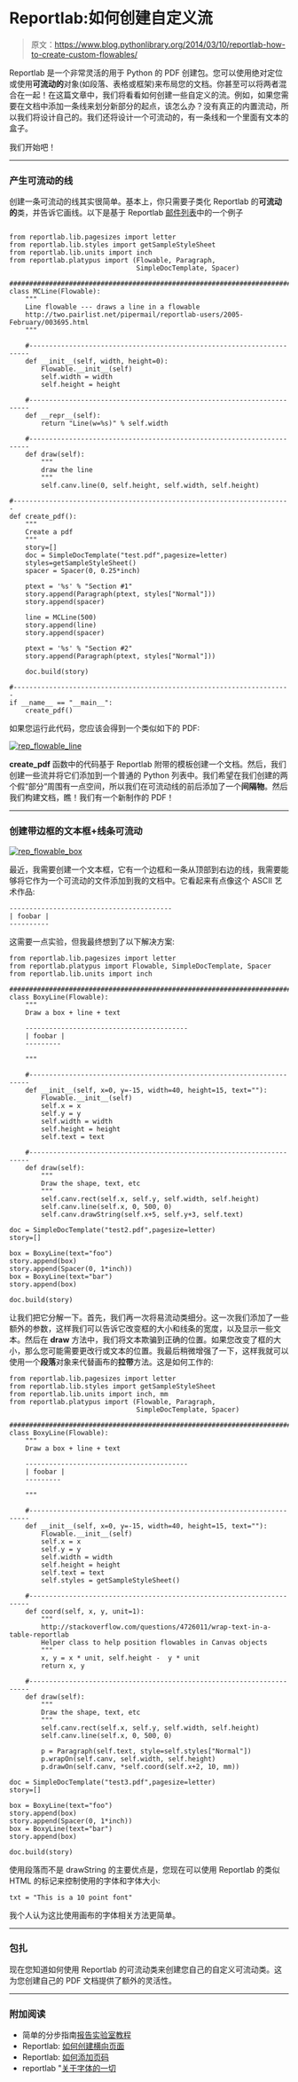 # Reportlab:如何创建自定义流

> 原文：<https://www.blog.pythonlibrary.org/2014/03/10/reportlab-how-to-create-custom-flowables/>

Reportlab 是一个非常灵活的用于 Python 的 PDF 创建包。您可以使用绝对定位或使用**可流动的**对象(如段落、表格或框架)来布局您的文档。你甚至可以将两者混合在一起！在这篇文章中，我们将看看如何创建一些自定义的流。例如，如果您需要在文档中添加一条线来划分新部分的起点，该怎么办？没有真正的内置流动，所以我们将设计自己的。我们还将设计一个可流动的，有一条线和一个里面有文本的盒子。

我们开始吧！

* * *

### 产生可流动的线

创建一条可流动的线其实很简单。基本上，你只需要子类化 Reportlab 的**可流动的**类，并告诉它画线。以下是基于 Reportlab [邮件列表](http://two.pairlist.net/pipermail/reportlab-users/2005-February/003695.html)中的一个例子

```

from reportlab.lib.pagesizes import letter
from reportlab.lib.styles import getSampleStyleSheet
from reportlab.lib.units import inch
from reportlab.platypus import (Flowable, Paragraph,
                                SimpleDocTemplate, Spacer)

########################################################################
class MCLine(Flowable):
    """
    Line flowable --- draws a line in a flowable
    http://two.pairlist.net/pipermail/reportlab-users/2005-February/003695.html
    """

    #----------------------------------------------------------------------
    def __init__(self, width, height=0):
        Flowable.__init__(self)
        self.width = width
        self.height = height

    #----------------------------------------------------------------------
    def __repr__(self):
        return "Line(w=%s)" % self.width

    #----------------------------------------------------------------------
    def draw(self):
        """
        draw the line
        """
        self.canv.line(0, self.height, self.width, self.height)

#----------------------------------------------------------------------
def create_pdf():
    """
    Create a pdf
    """
    story=[]
    doc = SimpleDocTemplate("test.pdf",pagesize=letter)
    styles=getSampleStyleSheet()
    spacer = Spacer(0, 0.25*inch)

    ptext = '%s' % "Section #1"
    story.append(Paragraph(ptext, styles["Normal"]))
    story.append(spacer)

    line = MCLine(500)
    story.append(line)
    story.append(spacer)

    ptext = '%s' % "Section #2"
    story.append(Paragraph(ptext, styles["Normal"]))

    doc.build(story)

#----------------------------------------------------------------------
if __name__ == "__main__":
    create_pdf()

```

如果您运行此代码，您应该会得到一个类似如下的 PDF:

[![rep_flowable_line](img/d3de7a2746ec50b9b0f91a9029c0e85e.png)](https://www.blog.pythonlibrary.org/wp-content/uploads/2014/03/rep_flowable_line.png)

**create_pdf** 函数中的代码基于 Reportlab 附带的模板创建一个文档。然后，我们创建一些流并将它们添加到一个普通的 Python 列表中。我们希望在我们创建的两个假“部分”周围有一点空间，所以我们在可流动线的前后添加了一个**间隔物**。然后我们构建文档，瞧！我们有一个新制作的 PDF！

* * *

### 创建带边框的文本框+线条可流动

[![rep_flowable_box](img/3fc164567dc4599f79f75233f1f02422.png)](https://www.blog.pythonlibrary.org/wp-content/uploads/2014/03/rep_flowable_box.png)

最近，我需要创建一个文本框，它有一个边框和一条从顶部到右边的线，我需要能够将它作为一个可流动的文件添加到我的文档中。它看起来有点像这个 ASCII 艺术作品:

```
-----------------------------------------
| foobar |
----------

```

这需要一点实验，但我最终想到了以下解决方案:

```
from reportlab.lib.pagesizes import letter
from reportlab.platypus import Flowable, SimpleDocTemplate, Spacer
from reportlab.lib.units import inch

########################################################################
class BoxyLine(Flowable):
    """
    Draw a box + line + text

    -----------------------------------------
    | foobar |
    ---------

    """

    #----------------------------------------------------------------------
    def __init__(self, x=0, y=-15, width=40, height=15, text=""):
        Flowable.__init__(self)
        self.x = x
        self.y = y
        self.width = width
        self.height = height
        self.text = text

    #----------------------------------------------------------------------
    def draw(self):
        """
        Draw the shape, text, etc
        """
        self.canv.rect(self.x, self.y, self.width, self.height)
        self.canv.line(self.x, 0, 500, 0)
        self.canv.drawString(self.x+5, self.y+3, self.text)

doc = SimpleDocTemplate("test2.pdf",pagesize=letter)
story=[]

box = BoxyLine(text="foo")
story.append(box)
story.append(Spacer(0, 1*inch))
box = BoxyLine(text="bar")
story.append(box)

doc.build(story)

```

让我们把它分解一下。首先，我们再一次将易流动类细分。这一次我们添加了一些额外的参数，这样我们可以告诉它改变框的大小和线条的宽度，以及显示一些文本。然后在 **draw** 方法中，我们将文本欺骗到正确的位置。如果您改变了框的大小，那么您可能需要更改行或文本的位置。我最后稍微增强了一下，这样我就可以使用一个**段落**对象来代替画布的**拉带**方法。这是如何工作的:

```
from reportlab.lib.pagesizes import letter
from reportlab.lib.styles import getSampleStyleSheet
from reportlab.lib.units import inch, mm
from reportlab.platypus import (Flowable, Paragraph,
                                SimpleDocTemplate, Spacer)

########################################################################
class BoxyLine(Flowable):
    """
    Draw a box + line + text

    -----------------------------------------
    | foobar |
    ---------

    """

    #----------------------------------------------------------------------
    def __init__(self, x=0, y=-15, width=40, height=15, text=""):
        Flowable.__init__(self)
        self.x = x
        self.y = y
        self.width = width
        self.height = height
        self.text = text
        self.styles = getSampleStyleSheet()

    #----------------------------------------------------------------------
    def coord(self, x, y, unit=1):
        """
        http://stackoverflow.com/questions/4726011/wrap-text-in-a-table-reportlab
        Helper class to help position flowables in Canvas objects
        """
        x, y = x * unit, self.height -  y * unit
        return x, y

    #----------------------------------------------------------------------
    def draw(self):
        """
        Draw the shape, text, etc
        """
        self.canv.rect(self.x, self.y, self.width, self.height)
        self.canv.line(self.x, 0, 500, 0)

        p = Paragraph(self.text, style=self.styles["Normal"])
        p.wrapOn(self.canv, self.width, self.height)
        p.drawOn(self.canv, *self.coord(self.x+2, 10, mm))

doc = SimpleDocTemplate("test3.pdf",pagesize=letter)
story=[]

box = BoxyLine(text="foo")
story.append(box)
story.append(Spacer(0, 1*inch))
box = BoxyLine(text="bar")
story.append(box)

doc.build(story)

```

使用段落而不是 drawString 的主要优点是，您现在可以使用 Reportlab 的类似 HTML 的标记来控制使用的字体和字体大小:

```
txt = "This is a 10 point font"

```

我个人认为这比使用画布的字体相关方法更简单。

* * *

### 包扎

现在您知道如何使用 Reportlab 的可流动类来创建您自己的自定义可流动类。这为您创建自己的 PDF 文档提供了额外的灵活性。

* * *

### 附加阅读

*   简单的分步指南[报告实验室教程](https://www.blog.pythonlibrary.org/2010/03/08/a-simple-step-by-step-reportlab-tutorial/)
*   Reportlab: [如何创建横向页面](https://www.blog.pythonlibrary.org/2014/01/03/reportlab-create-landscape-pages/)
*   Reportlab: [如何添加页码](https://www.blog.pythonlibrary.org/2013/08/12/reportlab-how-to-add-page-numbers/)
*   reportlab "[关于字体的一切](https://www.blog.pythonlibrary.org/2013/07/19/reportlab-all-about-fonts/)